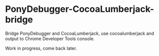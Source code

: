 # PonyDebugger-CocoaLumberjack-bridge

Bridge PonyDebugger and CocoaLumberjack, use cocoalumberjack and output to Chrome Developer Tools console.

Work in progress, come back later.